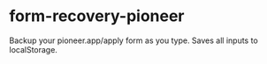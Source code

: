 # form-recovery-pioneer
Backup your pioneer.app/apply form as you type. Saves all inputs to localStorage.
